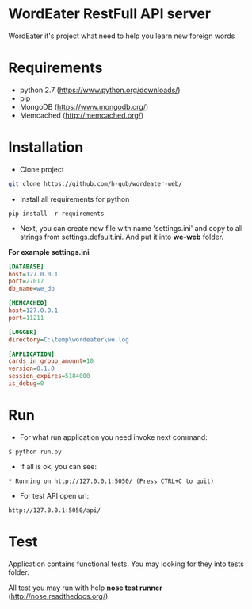 # WordEater RestFull API server

WordEater it's project what need to help you learn new foreign words 

# Requirements

- python 2.7 (https://www.python.org/downloads/)
- pip 
- MongoDB (https://www.mongodb.org/)
- Memcached (http://memcached.org/)

# Installation

- Clone project

```sh
git clone https://github.com/h-qub/wordeater-web/
```

- Install all requirements for python
```
pip install -r requirements
```
- Next, you can create new file with name 'settings.ini' and copy to all strings from settings.default.ini. And put it into **we-web** folder.

**For example settings.ini**
```ini
[DATABASE]
host=127.0.0.1
port=27017
db_name=we_db

[MEMCACHED]
host=127.0.0.1
port=11211

[LOGGER]
directory=C:\temp\wordeater\we.log

[APPLICATION]
cards_in_group_amount=10
version=0.1.0
session_expires=5184000
is_debug=0
```

# Run

- For what run application you need invoke next command:

```
$ python run.py
```

- If all is ok, you can see:

```
* Running on http://127.0.0.1:5050/ (Press CTRL+C to quit) 
```

- For test API open url:

```
http://127.0.0.1:5050/api/
```

# Test

Application contains functional tests. You may looking for they into tests folder.

All test you may run with help **nose test runner** (http://nose.readthedocs.org/).

